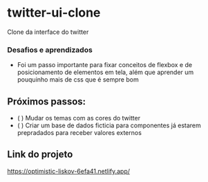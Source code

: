 # twitter-ui-clone
Clone da interface do twitter 

### Desafios e aprendizados
  - Foi um passo importante para fixar conceitos de flexbox e de posicionamento de elementos em tela, 
  além que aprender um pouquinho mais de css que é sempre bom
  
## Próximos passos:
- ( ) Mudar os temas com as cores do twitter 
- ( ) Criar um base de dados ficticia para componentes já estarem prepradados para receber valores externos


## Link do projeto

https://optimistic-liskov-6efa41.netlify.app/
